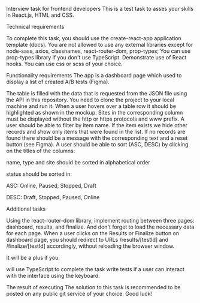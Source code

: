 Interview task for frontend developers
This is a test task to asses your skills in React.js, HTML and CSS.

Technical requirements

To complete this task, you should use the create-react-app application template (docs).
You are not allowed to use any external libraries except for node-sass, axios, classnames, react-router-dom, prop-types;
You can use prop-types library if you don't use TypeScript.
Demonstrate use of React hooks.
You can use css or scss of your choice.


Functionality requirements
The app is a dashboard page which used to display a list of created A/B tests (Figma).


The table is filled with the data that is requested from the JSON file using the API in this repository. You need to clone the project to your local machine and run it.
When a user hovers over a table row it should be highlighted as shown in the mockup.
Sites in the corresponding column must be displayed without the http or https protocols and www prefix.
A user should be able to filter by item name. If the item exists we hide other
records and show only items that were found in the list. If no records are found there should
be a message with the corresponding text and a reset button (see Figma).
A user should be able to sort (ASC, DESC) by clicking on the titles of the columns:


name, type and site should be sorted in alphabetical order

status should be sorted in:


ASC: Online, Paused, Stopped, Draft

DESC: Draft, Stopped, Paused, Online






Additional tasks

Using the react-router-dom library, implement routing between three pages: dashboard, results, and finalize. And don't forget to load the necessary data for each page.
When a user clicks on the Results or Finalize button on dashboard page, you should redirect to URLs /results/[testId] and /finalize/[testId] accordingly, without reloading the browser window.

It will be a plus if you:

will use TypeScript to complete the task
write tests
if a user can interact with the interface using the keyboard.


The result of executing
The solution to this task is recommended to be posted on any public git service of your choice.
Good luck!